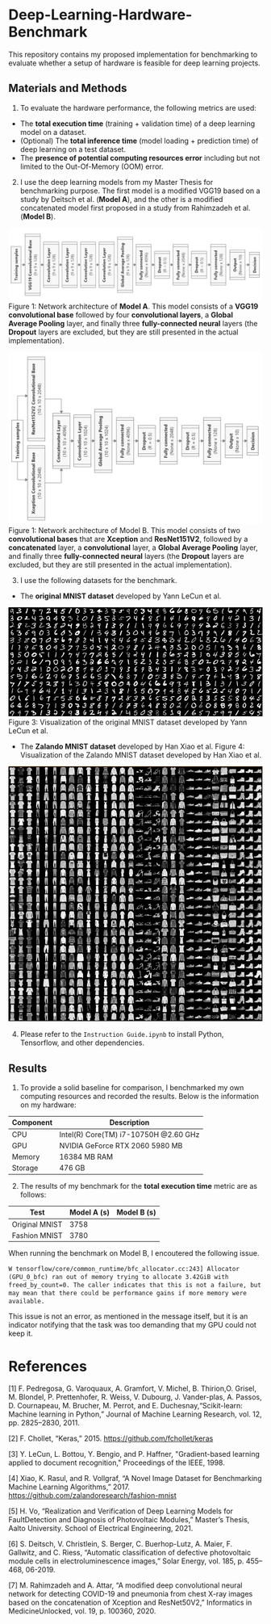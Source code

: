 # Deep-Learning-Hardware-Benchmark
This repository contains my proposed implementation for benchmarking to evaluate whether a setup of hardware is feasible for deep learning projects. 

## Materials and Methods
1. To evaluate the hardware performance, the following metrics are used:
  * The **total execution time** (training + validation time) of a deep learning model on a dataset.
  * (Optional) The **total inference time** (model loading + prediction time) of deep learning on a test dataset.
  * The **presence of potential computing resources error** including but not limited to the Out-Of-Memory (OOM) error.

2. I use the deep learning models from my Master Thesis for benchmarking purpose. The first model is a modified VGG19 based on a study by Deitsch et al. (**Model A**), and the other is a modified concatenated model first proposed in a study from Rahimzadeh et al. (**Model B**).

![](images/ModelA.png)
Figure 1: Network architecture of **Model A**. This model consists of a **VGG19 convolutional base** followed by four **convolutional layers**, a **Global Average Pooling** layer, and finally three **fully-connected neural** layers (the **Dropout** layers are excluded, but they are still presented in the actual implementation).

![](images/ModelB.png)
Figure 1: Network architecture of Model B. This model consists of two **convolutional bases** that are **Xception** and **ResNet151V2**, followed by a **concatenated** layer, a **convolutional** layer, a **Global Average Pooling** layer, and finally three **fully-connected neural** layers (the **Dropout** layers are excluded, but they are still presented in the actual implementation). 

3. I use the following datasets for the benchmark.
* The **original MNIST dataset** developed by Yann LeCun et al.

![](images/mnist.png)
Figure 3: Visualization of the original MNIST dataset developed by Yann LeCun et al.

* The **Zalando MNIST dataset** developed by Han Xiao et al.
Figure 4: Visualization of the Zalando MNIST dataset developed by Han Xiao et al.

![](images/zalando.png)

4. Please refer to the `Instruction Guide.ipynb` to install Python, Tensorflow, and other dependencies.

## Results
1. To provide a solid baseline for comparison, I benchmarked my own computing resources and recorded the results. Below is the information on my hardware:

Component | Description
| ------------ | ------------- |
| CPU | Intel(R) Core(TM) i7-10750H @2.60 GHz |
| GPU | NVIDIA GeForce RTX 2060 5980 MB |
| Memory | 16384 MB RAM |
| Storage | 476 GB |

2. The results of my benchmark for the **total execution time** metric are as follows:

Test | Model A (s)| Model B (s)|
| ------------ | ------------- | ------------- |
|Original MNIST | 3758 |
| Fashion MNIST | 3780 |

When running the benchmark on Model B, I encoutered the following issue.
```
W tensorflow/core/common_runtime/bfc_allocator.cc:243] Allocator (GPU_0_bfc) ran out of memory trying to allocate 3.42GiB with freed_by_count=0. The caller indicates that this is not a failure, but may mean that there could be performance gains if more memory were available.
```
This issue is not an error, as mentioned in the message itself, but it is an indicator notifying that the task was too demanding that my GPU could not keep it.

# References
<a id="1">[1]</a> 
F. Pedregosa, G. Varoquaux, A. Gramfort, V. Michel, B. Thirion,O. Grisel, M. Blondel, P. Prettenhofer, R. Weiss, V. Dubourg, J. Vander-plas, A. Passos, D. Cournapeau, M. Brucher, M. Perrot, and E. Duchesnay,“Scikit-learn: Machine learning in Python,” Journal of Machine Learning Research, vol. 12, pp. 2825–2830, 2011.

<a id="2">[2]</a>
F. Chollet, “Keras,” 2015. https://github.com/fchollet/keras

<a id ="3">[3]</a>
Y. LeCun, L. Bottou, Y. Bengio, and P. Haffner, "Gradient-based learning applied to document recognition," Proceedings of the IEEE, 1998.

<a id ="4">[4]</a>
Xiao, K. Rasul, and R. Vollgraf, “A Novel Image Dataset for Benchmarking Machine Learning Algorithms,” 2017. https://github.com/zalandoresearch/fashion-mnist

<a id = "5">[5]</a>
H. Vo, “Realization and Verification of Deep Learning Models for FaultDetection and Diagnosis of Photovoltaic Modules,” Master’s Thesis, Aalto University. School of Electrical Engineering, 2021.

<a id = "6">[6]</a>
S. Deitsch, V. Christlein, S. Berger, C. Buerhop-Lutz, A. Maier, F. Gallwitz, and C. Riess, “Automatic classification of defective photovoltaic module cells in electroluminescence images,” Solar Energy, vol. 185, p. 455–468, 06-2019.

<a id = "7">[7]</a>
M. Rahimzadeh and A. Attar, “A modified deep convolutional neural network for detecting COVID-19 and pneumonia from chest X-ray images based on the concatenation of Xception and ResNet50V2,” Informatics in MedicineUnlocked, vol. 19, p. 100360, 2020.

